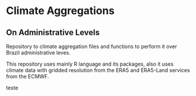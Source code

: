# Climate Aggregations
## On Administrative Levels

Repository to climate aggregation files and functions to perform it over Brazil
administrative leves.

This repository uses mainly R language and its packages, also it uses climate data
with gridded resolution from the ERA5 and ERA5-Land services from the ECMWF.

teste
